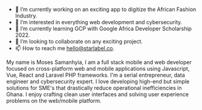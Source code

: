- 🔭 I’m currently working on an exciting app to digitize the African Fashion Industry.
- 👀 I’m interested in everything web development and cybersecurity.
- 🌱 I’m currently learning GCP with Google Africa Developer Scholarship 2022.
- 💞️ I’m looking to collaborate on any exciting project.
- 📫 How to reach me hello@starlabel.co.

My name is Moses Samanhyia, I am a full stack mobile and web developer focused on cross-platform web and mobile applications using Javascript, Vue, React and Laravel PHP frameworks. 
I'm a serial entrepreneur, data engineer and cybersecurity expert. I love developing high-end but simple solutions for SME's that drastically reduce operational inefficiencies in Ghana. 
I enjoy crafting clean user interfaces and solving user experience problems on the web/mobile platform.

<!---
starlabelgh/starlabelgh is a ✨ special ✨ repository because its `README.md` (this file) appears on your GitHub profile.
You can click the Preview link to take a look at your changes.
--->
